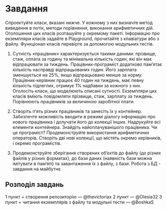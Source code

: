 # Завдання

Спроектуйте класи, вказані нижче. У кожному з них визначте метод виведення в потік, 
методи порівняння, виконання арифметичних дій. Оголошення цих класів розташуйте у 
окремому пакеті. Інформацію про екземпляри класів задайте в Playground, прочитайте з 
клавіатури або з файлу. Функціонал класів перевірте за допомогою модульних тестів.

1. Сутність «працівник» характеризується такими даними: прізвище, стаж, оплата за 
годину та мінімальна кількість годин, які він має відпрацювати за тиждень. 
Працівник-програміст додатково пам’ятає кількість насправді відпрацьованих 
годин. Його зарплата зменшується на 25%, якщо відпрацьовано менше за норму. 
Працівник-керівник працює 40 годин на тиждень, має певну кількість підлеглих, 
отримує 1% надбавки за кожного з них. Оголосіть класи, що моделюють описані 
сутності. Екземпляри цих класів вміють повідомляти прізвище, стаж, зарплату за 
тиждень. Порівнюють працівників за величиною заробітної плати.

2. Створіть п’ять різних працівників та занесіть їх у контейнер. Забезпечте можливість 
вводити в режимі діалогу інформацію про нового працівника і долучати його до 
колекції інших. Надрукуйте всі елементи контейнера. Знайдіть найоплачуванішого 
працівника. Чи це програміст? Продемонструйте використання арифметичних 
операторів. Створіть дві нові колекції, що містять окремо керівників, і окремо 
програмістів.

5. Продемонструйте зберігання створених об’єктів до файлу (до різних файлів у різних 
форматах), до бази даних (наявність бази можна імітувати в пам’яті) та завантаження 
їх з файлу, з бази. Робота з БД - завдання на майбутнє


## Розподіл завдань
1 пункт + створення репозиторію — @thevictoriax
2 пункт — @Olesia32
3 пункт + читання екземплярів з файлу та модульні тести — @BoshkaS

